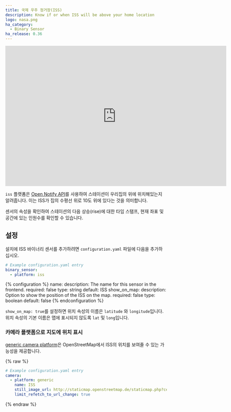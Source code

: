 ```yaml
---
title: 국제 우주 정거장(ISS)
description: Know if or when ISS will be above your home location
logo: nasa.png
ha_category:
  - Binary Sensor
ha_release: 0.36
---
```


<iframe width="690" height="437" src="https://www.youtube.com/embed/0DXHAU223E8" frameborder="0" allow="accelerometer; autoplay; encrypted-media; gyroscope; picture-in-picture" allowfullscreen></iframe>

`iss` 플랫폼은 [Open Notify API](http://open-notify.org/Open-Notify-API/ISS-Location-Now/)를 사용하여 스테이션이 우리집의 위에 위치해있는지 알려줍니다.
이는 ISS가 집의 수평선 위로 10도 위에 있다는 것을 의미합니다.

센서의 속성을 확인하여 스테이션의 다음 상승(rise)에 대한 타임 스탬프, 현재 좌표 및 공간에 있는 인원수를 확인할 수 있습니다.

## 설정

설치에 ISS 바이너리 센서를 추가하려면 `configuration.yaml` 파일에 다음을 추가하십시오.

```yaml
# Example configuration.yaml entry
binary_sensor:
  - platform: iss
```

{% configuration %}
name:
  description: The name for this sensor in the frontend.
  required: false
  type: string
  default: ISS
show_on_map:
  description: Option to show the position of the ISS on the map.
  required: false
  type: boolean
  default: false
{% endconfiguration %}

<div class='note warning'>

`show_on_map: true`를 설정하면 위치 속성의 이름은 `latitude` 와 `longitude`입니다.
위치 속성의 기본 이름은 맵에 표시되지 않도록 `lat` 및 `long`입니다.

</div>

### 카메라 플랫폼으로 지도에 위치 표시

[generic camera platform](/integrations/mjpeg)은 OpenStreetMap에서 ISS의 위치를 ​​보여줄 수 있는 가능성을 제공합니다.

{% raw %}
```yaml
# Example configuration.yaml entry
camera:
  - platform: generic
    name: ISS
    still_image_url: http://staticmap.openstreetmap.de/staticmap.php?center={{ state_attr('binary_sensor.iss', 'lat') }},{{ state_attr('binary_sensor.iss', 'long') }}&zoom=4&size=865x512&maptype=mapnik&markers={{ state_attr('binary_sensor.iss', 'lat') }},{{ state_attr('binary_sensor.iss', 'long') }},lightblue
    limit_refetch_to_url_change: true
```
{% endraw %}
